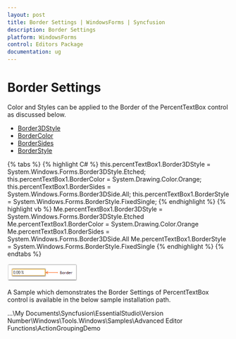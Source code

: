 ```yaml
---
layout: post
title: Border Settings | WindowsForms | Syncfusion
description: Border Settings
platform: WindowsForms
control: Editors Package
documentation: ug
---
```


# Border Settings

Color and Styles can be applied to the Border of the PercentTextBox control as discussed below.

* [Border3DStyle](https://help.syncfusion.com/cr/cref_files/windowsforms/Syncfusion.Shared.Base~Syncfusion.Windows.Forms.Tools.TextBoxExt~Border3DStyle.html)
* [BorderColor](https://help.syncfusion.com/cr/cref_files/windowsforms/Syncfusion.Shared.Base~Syncfusion.Windows.Forms.Tools.TextBoxExt~BorderColor.html)
* [BorderSides](https://help.syncfusion.com/cr/cref_files/windowsforms/Syncfusion.Shared.Base~Syncfusion.Windows.Forms.Tools.TextBoxExt~BorderSides.html)
* [BorderStyle](https://docs.microsoft.com/en-us/dotnet/api/system.windows.forms.textboxbase.borderstyle?redirectedfrom=MSDN&view=netframework-4.7.2#System_Windows_Forms_TextBoxBase_BorderStyle)

{% tabs %}
{% highlight C# %}
this.percentTextBox1.Border3DStyle = System.Windows.Forms.Border3DStyle.Etched;
this.percentTextBox1.BorderColor = System.Drawing.Color.Orange;
this.percentTextBox1.BorderSides = System.Windows.Forms.Border3DSide.All;
this.percentTextBox1.BorderStyle = System.Windows.Forms.BorderStyle.FixedSingle;
{% endhighlight %}
{% highlight vb %}
Me.percentTextBox1.Border3DStyle = System.Windows.Forms.Border3DStyle.Etched
Me.percentTextBox1.BorderColor = System.Drawing.Color.Orange
Me.percentTextBox1.BorderSides = System.Windows.Forms.Border3DSide.All
Me.percentTextBox1.BorderStyle = System.Windows.Forms.BorderStyle.FixedSingle
{% endhighlight %}
{% endtabs %}

![Border style](PercentTextBox-Images/Overview_img484.png) 

A Sample which demonstrates the Border Settings of PercentTextBox control is available in the below sample installation path.

…\My Documents\Syncfusion\EssentialStudio\Version Number\Windows\Tools.Windows\Samples\Advanced Editor Functions\ActionGroupingDemo